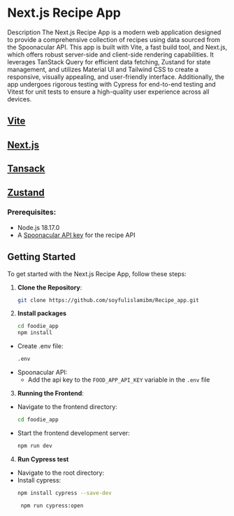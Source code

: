 # Next.js Recipe App

Description
The Next.js Recipe App is a modern web application designed to provide a comprehensive collection of recipes using data sourced from the Spoonacular API. This app is built with Vite, a fast build tool, and Next.js, which offers robust server-side and client-side rendering capabilities. It leverages TanStack Query for efficient data fetching, Zustand for state management, and utilizes Material UI and Tailwind CSS to create a responsive, visually appealing, and user-friendly interface. Additionally, the app undergoes rigorous testing with Cypress for end-to-end testing and Vitest for unit tests to ensure a high-quality user experience across all devices.

## [Vite](https://vitejs.dev/)
## [Next.js](https://nextjs.org/)
## [Tansack](https://tanstack.com/query/latest)
## [Zustand](https://zustand-demo.pmnd.rs/)

### Prerequisites:
- Node.js 18.17.0
- A [Spoonacular API key](https://spoonacular.com/food-api) for the recipe API

## Getting Started

To get started with the Next.js Recipe App, follow these steps:

1. **Clone the Repository**:
   ```bash
   git clone https://github.com/soyfulislamibm/Recipe_app.git
   ```

2. **Install packages**
    ```bash
    cd foodie_app
    npm install
    ```
  - Create .env file:
    ```bash
    .env
    ```
- Spoonacular API:
  - Add the api key to the `FOOD_APP_API_KEY` variable in the `.env` file

3. **Running the Frontend**:
  - Navigate to the frontend directory:
    ```bash
    cd foodie_app
    ```
  - Start the frontend development server:
    ```bash
    npm run dev
    ```

4. **Run Cypress test**
 - Navigate to the root directory:
 - Install cypress:
     ```bash
     npm install cypress --save-dev
     ```
     ```bash
      npm run cypress:open
     ```
